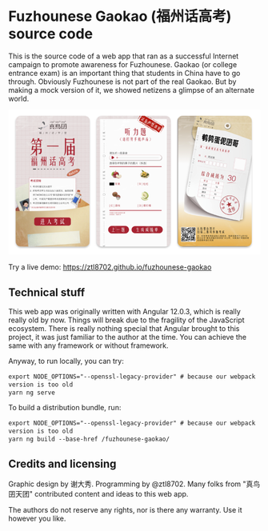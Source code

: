 # Fuzhounese Gaokao (福州话高考) source code

This is the source code of a web app that ran as a successful Internet campaign to promote awareness for Fuzhounese. Gaokao (or college entrance exam) is an important thing that students in China have to go through. Obviously Fuzhounese is not part of the real Gaokao. But by making a mock version of it, we showed netizens a glimpse of an alternate world.

![Screenshots](cover.png)

Try a live demo: https://ztl8702.github.io/fuzhounese-gaokao

## Technical stuff

This web app was originally written with Angular 12.0.3, which is really really old by now. Things will break due to the fragility of the JavaScript ecosystem. There is really nothing special that Angular brought to this project, it was just familiar to the author at the time. You can achieve the same with any framework or without framework.

Anyway, to run locally, you can try:
```
export NODE_OPTIONS="--openssl-legacy-provider" # because our webpack version is too old
yarn ng serve
```

To build a distribution bundle, run:

```
export NODE_OPTIONS="--openssl-legacy-provider" # because our webpack version is too old
yarn ng build --base-href /fuzhounese-gaokao/
```

## Credits and licensing

Graphic design by 谢大秀. Programming by @ztl8702. Many folks from "真鸟囝天团" contributed content and ideas to this web app.

The authors do not reserve any rights, nor is there any warranty. Use it however you like.
